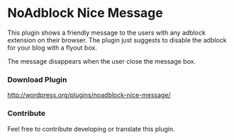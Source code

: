 NoAdblock Nice Message
======================

This plugin shows a friendly message to the users with any adblock extension on their browser. The plugin just suggests to disable the adblock for your blog with a flyout box.

The message disappears when the user close the message box.

### Download Plugin
 
http://wordpress.org/plugins/noadblock-nice-message/

### Contribute

Feel free to contribute developing or translate this plugin. 

